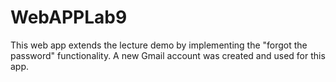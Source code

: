 # WebAPPLab9<br>
This web app extends the lecture demo by implementing the "forgot the password" functionality. 
A new Gmail account was created and used for this app.

